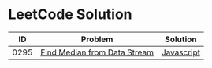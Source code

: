 # LeetCode Solution

| ID   | Problem                                                      | Solution                                                     |
| ---- | ------------------------------------------------------------ | ------------------------------------------------------------ |
| 0295 | [Find Median from Data Stream](https://leetcode.com/problems/find-median-from-data-stream/) | [Javascript](./0001-0500/0295-Find-Median-from-Data-Stream/javascript-solution) |

